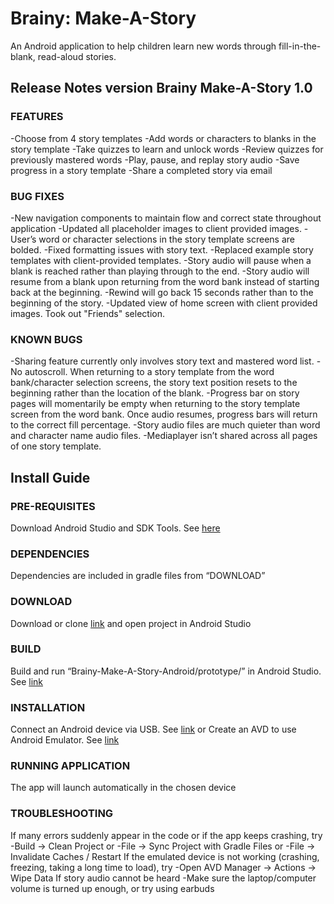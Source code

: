# Brainy: Make-A-Story 
An Android application to help children learn new words through fill-in-the-blank, read-aloud stories. 

## Release Notes version Brainy Make-A-Story 1.0
### FEATURES
-Choose from 4 story templates
-Add words or characters to blanks in the story template
-Take quizzes to learn and unlock words
-Review quizzes for previously mastered words
-Play, pause, and replay story audio
-Save progress in a story template
-Share a completed story via email
    
### BUG FIXES
-New navigation components to maintain flow and correct state throughout application
-Updated all placeholder images to client provided images.
-User’s word or character selections in the story template screens are bolded. 
-Fixed formatting issues with story text.
-Replaced example story templates with client-provided templates.
-Story audio will pause when a blank is reached rather than playing through to the end.
-Story audio will resume from a blank upon returning from the word bank instead of starting back at the beginning. 
-Rewind will go back 15 seconds rather than to the beginning of the story.
-Updated view of home screen with client provided images. Took out "Friends" selection.
    
### KNOWN BUGS
-Sharing feature currently only involves story text and mastered word list. 
-No autoscroll. When returning to a story template from the word bank/character selection screens, the story text position resets to the beginning rather than the location of the blank.
-Progress bar on story pages will momentarily be empty when returning to the story template screen from the word bank. Once audio resumes, progress bars will return to the correct fill percentage. 
-Story audio files are much quieter than word and character name audio files.
-Mediaplayer isn’t shared across all pages of one story template.
    

## Install Guide 

### PRE-REQUISITES
Download Android Studio and SDK Tools. See [here](https://developer.android.com/studio)
### DEPENDENCIES
Dependencies are included in gradle files from “DOWNLOAD”
### DOWNLOAD
Download or clone [link](https://github.com/adelventura/Brainy-Make-A-Story-Android.git) and open project in Android Studio
### BUILD
Build and run “Brainy-Make-A-Story-Android/prototype/” in Android Studio. See [link](https://developer.android.com/studio/run)
### INSTALLATION
Connect an Android device via USB. See [link](https://developer.android.com/studio/run/device#connect) or 
Create an AVD to use Android Emulator. See [link](https://developer.android.com/studio/run/managing-avds#createavd)
### RUNNING APPLICATION
The app will launch automatically in the chosen device
### TROUBLESHOOTING
If many errors suddenly appear in the code or if the app keeps crashing, try
-Build → Clean Project or
-File → Sync Project with Gradle Files or
-File → Invalidate Caches / Restart
If the emulated device is not working (crashing, freezing, taking a long time to load), try
-Open AVD Manager → Actions → Wipe Data
If story audio cannot be heard
-Make sure the laptop/computer volume is turned up enough, or try using earbuds
